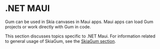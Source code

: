 # .NET MAUI

Gum can be used in Skia canvases in Maui apps. Maui apps can load Gum projects or work directly with Gum in code.

This section discusses topics specific to .NET Maui. For information related to general usage of SkiaGum, see the [SkiaGum section](../skiagum/).
